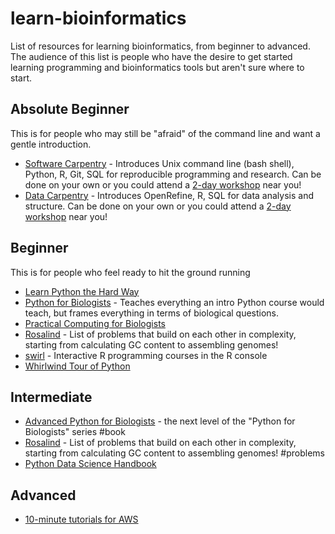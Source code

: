 # learn-bioinformatics

List of resources for learning bioinformatics, from beginner to advanced. The
audience of this list is people who have the desire to get started learning
programming and bioinformatics tools but aren't sure where to start.


## Absolute Beginner

This is for people who may still be "afraid" of the command line and want a
gentle introduction.

- [Software Carpentry](https://software-carpentry.org/lessons/) - Introduces
  Unix command line (bash shell), Python, R, Git, SQL for reproducible
  programming and research. Can be done on your own or you could attend a
  [2-day workshop](https://software-carpentry.org/workshops/) near you!
- [Data Carpentry](http://www.datacarpentry.org/lessons/) - Introduces
  OpenRefine, R, SQL for data analysis and structure. Can be done on your own
  or you could attend a
  [2-day workshop](http://www.datacarpentry.org/workshops/) near you!

## Beginner

This is for people who feel ready to hit the ground running

- [Learn Python the Hard Way](https://learnpythonthehardway.org/)
- [Python for Biologists](https://pythonforbiologists.com/) - Teaches
  everything an intro Python course would teach, but frames everything in terms
  of biological questions.
- [Practical Computing for Biologists](http://practicalcomputing.org)
- [Rosalind](http://rosalind.info/problems/locations/) - List of problems that
  build on each other in complexity, starting from calculating GC content to
  assembling genomes!
- [swirl](http://swirlstats.com/) - Interactive R programming courses in the
  R console
- [Whirlwind Tour of Python](https://github.com/jakevdp/WhirlwindTourOfPython)

## Intermediate

- [Advanced Python for Biologists](https://pythonforbiologists.com/advanced-python-for-biologists/)
  \- the next level of the "Python for Biologists" series #book
- [Rosalind](http://rosalind.info/problems/locations/) - List of problems that
  build on each other in complexity, starting from calculating GC content to
  assembling genomes! #problems
- [Python Data Science Handbook](https://github.com/jakevdp/PythonDataScienceHandbook)

## Advanced

- [10-minute tutorials for AWS](https://aws.amazon.com/getting-started/tutorials/)

